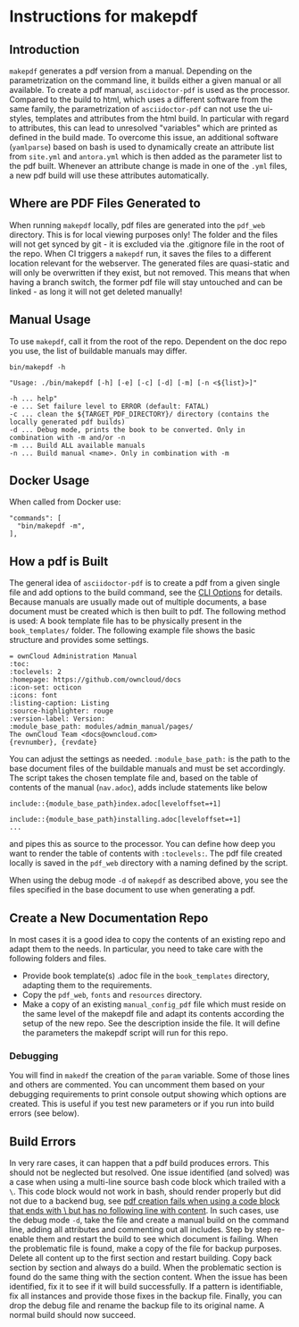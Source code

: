 # Instructions for makepdf

## Introduction

`makepdf` generates a pdf version from a manual. Depending on the parametrization on the command line, it builds either a given manual or all available. To create a pdf manual, `asciidoctor-pdf` is used as the processor. Compared to the build to html, which uses a different software from the same family, the parametrization of `asciidoctor-pdf` can not use the ui-styles, templates and attributes from the html build. In particular with regard to attributes, this can lead to unresolved "variables" which are printed as defined in the build made. To overcome this issue, an additional software (`yamlparse`) based on bash is used to dynamically create an attribute list from `site.yml` and `antora.yml` which is then added as the parameter list to the pdf built. Whenever an attribute change is made in one of the `.yml` files, a new pdf build will use these attributes automatically.

## Where are PDF Files Generated to

When running `makepdf` locally, pdf files are generated into the `pdf_web` directory. This is for local viewing purposes only! The folder and the files will not get synced by git - it is excluded via the .gitignore file in the root of the repo. When CI triggers a `makepdf` run, it saves the files to a different location relevant for the webserver. The generated files are quasi-static and will only be overwritten if they exist, but not removed. This means that when having a branch switch, the former pdf file will stay untouched and can be linked - as long it will not get deleted manually! 

##  Manual Usage

To use `makepdf`, call it from the root of the repo. Dependent on the doc repo you use, the list of buildable manuals may differ.

```
bin/makepdf -h

"Usage: ./bin/makepdf [-h] [-e] [-c] [-d] [-m] [-n <${list}>]"

-h ... help"
-e ... Set failure level to ERROR (default: FATAL)
-c ... clean the ${TARGET_PDF_DIRECTORY}/ directory (contains the locally generated pdf builds)
-d ... Debug mode, prints the book to be converted. Only in combination with -m and/or -n
-m ... Build ALL available manuals
-n ... Build manual <name>. Only in combination with -m
```

##  Docker Usage

[//]: <> (More content and details to be added if needed)

When called from Docker use:

```
"commands": [
  "bin/makepdf -m",
],
```

## How a pdf is Built

The general idea of `asciidoctor-pdf` is to create a pdf from a given single file and add options to the build command, see the [CLI Options](https://docs.asciidoctor.org/asciidoctor.js/latest/cli/options/) for details. Because manuals are usually made out of multiple documents, a base document must be created which is then built to pdf. The following method is used: A book template file has to be physically present in the `book_templates/` folder. The following example file shows the basic structure and provides some settings.
```
= ownCloud Administration Manual
:toc:
:toclevels: 2
:homepage: https://github.com/owncloud/docs
:icon-set: octicon
:icons: font
:listing-caption: Listing
:source-highlighter: rouge
:version-label: Version:
:module_base_path: modules/admin_manual/pages/
The ownCloud Team <docs@owncloud.com>
{revnumber}, {revdate}
```
You can adjust the settings as needed. `:module_base_path:` is the path to the base document files of the buildable manuals and must be set accordingly. The script takes the chosen template file and, based on the table of contents of the manual (`nav.adoc`), adds include statements like below
```
include::{module_base_path}index.adoc[leveloffset=+1]

include::{module_base_path}installing.adoc[leveloffset=+1]
...
```
and pipes this as source to the processor. You can define how deep you want to render the table of contents with `:toclevels:`. The pdf file created locally is saved in the `pdf_web` directory with a naming defined by the script.

When using the debug mode `-d` of `makepdf` as described above, you see the files specified in the base document to use when generating a pdf.

## Create a New Documentation Repo

In most cases it is a good idea to copy the contents of an existing repo and adapt them to the needs. In particular, you need to take care with the following folders and files.
 
- Provide book template(s) .adoc file in the `book_templates` directory, adapting them to the requirements.
- Copy the `pdf_web`, `fonts` and `resources` directory.
- Make a copy of an existing `manual_config_pdf` file which must reside on the same level of the makepdf file and adapt its contents according the setup of the new repo. See the description inside the file. It will define the parameters the makepdf script will run for this repo.

### Debugging

You will find in `makedf` the creation of the `param` variable. Some of those lines and others are commented. You can uncomment them based on your debugging requirements to print console output showing which options are created. This is useful if you test new parameters or if you run into build errors (see below).

## Build Errors

In very rare cases, it can happen that a pdf build produces errors. This should not be neglected but resolved. One issue identified (and solved) was a case when using a multi-line source bash code block which trailed with a `\`. This  code block would not work in bash, should render properly but did not due to a backend bug, see [pdf creation fails when using a code block that ends with \ but has no following line with content](https://github.com/asciidoctor/asciidoctor-pdf/issues/1930). In such cases, use the debug mode `-d`, take the file and create a manual build on the command line, adding all attributes and commenting out all includes. Step by step re-enable them and restart the build to see which document is failing. When the problematic file is found, make a copy of the file for backup purposes. Delete all content up to the first section and restart building. Copy back section by section and always do a build. When the problematic section is found do the same thing with the section content. When the issue has been identified, fix it to see if it will build successfully. If a pattern is identifiable, fix all instances and provide those fixes in the backup file. Finally, you can drop the debug file and rename the backup file to its original name. A normal build should now succeed.
